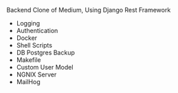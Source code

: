 Backend Clone of Medium, Using Django Rest Framework

* Logging
* Authentication
* Docker
* Shell Scripts
* DB Postgres Backup
* Makefile
* Custom User Model
* NGNIX Server
* MailHog